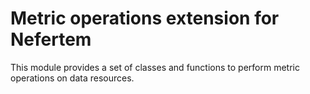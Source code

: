 # Metric operations extension for Nefertem

This module provides a set of classes and functions to perform metric operations on data resources.
